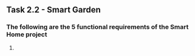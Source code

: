 ## Task 2.2 - Smart Garden

### The following are the 5 functional requirements of the Smart Home project

1. 
